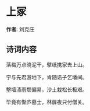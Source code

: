 # 上冢

**作者**: 刘克庄

## 诗词内容

落梅万点晓泥干，擘纸携家去上山。

宁与先君游地下，肯随谄子乞墦间。

墼墙渍雨颓偏易，沙土栽松长极艰。

毕竟有惭庐墓士，林扉夜只付僧关。

